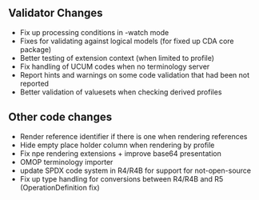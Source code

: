 ## Validator Changes

* Fix up processing conditions in -watch mode
* Fixes for validating against logical models (for fixed up CDA core package)
* Better testing of extension context (when limited to profile)
* Fix handling of UCUM codes when no terminology server 
* Report hints and warnings on some code validation that had been not reported
* Better validation of valuesets when checking derived profiles

## Other code changes

* Render reference identifier if there is one when rendering references
* Hide empty place holder column when rendering by profile
* Fix npe rendering extensions + improve base64 presentation
* OMOP terminology importer
* update SPDX code system in R4/R4B for support for not-open-source
* Fix up type handling for conversions between R4/R4B and R5 (OperationDefinition fix)
